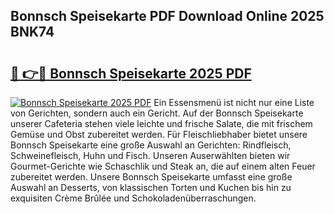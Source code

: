 ## Bonnsch Speisekarte PDF Download Online 2025 BNK74

# <h2><a href="http://gccxnvj.nevu.top/?p=Bonnsch+Speisekarte">🔗 👉🔴 Bonnsch Speisekarte 2025 PDF</a></h2>

[![Bonnsch Speisekarte 2025 PDF](https://i.imgur.com/dBaPXMq.png)](http://gccxnvj.nevu.top/?p=Bonnsch+Speisekarte)
Ein Essensmenü ist nicht nur eine Liste von Gerichten, sondern auch ein Gericht. Auf der Bonnsch Speisekarte unserer Cafeteria stehen viele leichte und frische Salate, die mit frischem Gemüse und Obst zubereitet werden. Für Fleischliebhaber bietet unsere Bonnsch Speisekarte eine große Auswahl an Gerichten: Rindfleisch, Schweinefleisch, Huhn und Fisch. Unseren Auserwählten bieten wir Gourmet-Gerichte wie Schaschlik und Steak an, die auf einem alten Feuer zubereitet werden. Unsere Bonnsch Speisekarte umfasst eine große Auswahl an Desserts, von klassischen Torten und Kuchen bis hin zu exquisiten Crème Brûlée und Schokoladenüberraschungen.
